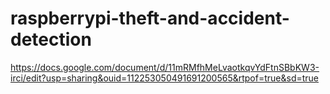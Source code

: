 # raspberrypi-theft-and-accident-detection
https://docs.google.com/document/d/11mRMfhMeLvaotkqvYdFtnSBbKW3-irci/edit?usp=sharing&ouid=112253050491691200565&rtpof=true&sd=true
